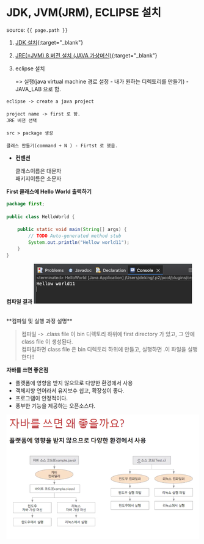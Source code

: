 # JDK, JVM(JRM), ECLIPSE 설치

source: `{{ page.path }}`




1. [JDK 설치](https://www.oracle.com/java/technologies/downloads/){:target="_blank"}

2. [JRE(=JVM) 8 버전 설치 (JAVA 가상머신)](https://www.oracle.com/java/technologies/java-archive-javase10-downloads.html){:target="_blank"}

3. eclipse 설치   

    => 실행(java virtual machine 경로 설정 - 내가 원하는 디렉토리를 만들기) - JAVA_LAB 으로 함.

```
eclipse -> create a java project

project name -> first 로 함.
JRE 버전 선택

src > package 생성

클래스 만들기(command + N ) - Firtst 로 했음.
```

- **컨벤션**

   클래스이름은 대문자   
   패키지이름은 소문자


**First 클래스에 Hello World 출력하기**
```JAVA
package first;

public class HelloWorld {

	public static void main(String[] args) {
		// TODO Auto-generated method stub
		System.out.println("Hellow world11");
	}
}
```

**컴파일 결과**
![컴파일 결과](/assets/images/java/setting/compile-result.png)   


<br/>
**컴파일 및 실행 과정 설명**   

>컴파일 -> .class file 이 bin 디렉토리 하위에 first directory 가 있고, 그 안에 class file 이 생성된다.   
컴파일하면 class file 은 bin 디렉토리 하위에 만들고, 실행하면 .이 파일을 실행한다!!



**자바를 쓰면 좋은점**
- 플랫폼에 영향을 받지 않으므로 다양한 환경에서 사용
- 객체지향 언어라서 유지보수 쉽고, 확장성이 좋다.
- 프로그램이 안정적이다.
- 풍부한 기능을 제공하는 오픈소스다.


!["자바 컴파일 및 실행 방식 C와 비교](/assets/images/java/setting/java-benefit.png)
